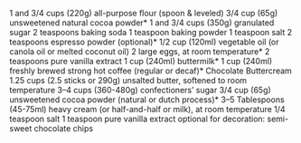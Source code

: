 1 and 3/4 cups (220g) all-purpose flour (spoon & leveled)
3/4 cup (65g) unsweetened natural cocoa powder*
1 and 3/4 cups (350g) granulated sugar
2 teaspoons baking soda
1 teaspoon baking powder
1 teaspoon salt
2 teaspoons espresso powder (optional)*
1/2 cup (120ml) vegetable oil (or canola oil or melted coconut oil)
2 large eggs, at room temperature*
2 teaspoons pure vanilla extract
1 cup (240ml) buttermilk*
1 cup (240ml) freshly brewed strong hot coffee (regular or decaf)*
Chocolate Buttercream
1.25 cups (2.5 sticks or 290g) unsalted butter, softened to room temperature
3–4 cups (360-480g) confectioners’ sugar
3/4 cup (65g) unsweetened cocoa powder (natural or dutch process)*
3–5 Tablespoons (45-75ml) heavy cream (or half-and-half or milk), at room temperature
1/4 teaspoon salt
1 teaspoon pure vanilla extract
optional for decoration: semi-sweet chocolate chips
